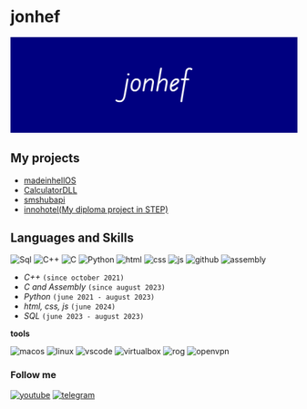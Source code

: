 # jonhef

![jonhef](https://github.com/jonhef/Jonhef/blob/main/%D0%9D%D0%BE%D0%B2%D1%8B%D0%B9%20%D0%BF%D1%80%D0%BE%D0%B5%D0%BA%D1%82(3).png?raw=true)


## My projects
- [madeinhellOS](https://github.com/jonhef/madeinhellOS)
- [CalculatorDLL](https://github.com/jonhef/CalculatorDLL)
- [smshubapi](https://github.com/jonhef/smshubapi)
- [innohotel(My diploma project in STEP)](https://github.com/jonhef/innohotel)

## Languages and Skills
![Sql](https://img.shields.io/badge/Sql-000080?style=for-the-badge&logo=postgresql&logoColor=white)
![C++](https://img.shields.io/badge/C++-000080?style=for-the-badge&logo=c%2B%2B&logoColor=white)
![C](https://img.shields.io/badge/C-000080?style=for-the-badge&logo=c&logoColor=white)
![Python](https://img.shields.io/badge/Python-000080?style=for-the-badge&logo=python&logoColor=white)
![html](https://img.shields.io/badge/html-000080?style=for-the-badge&logo=html5&logoColor=white)
![css](https://img.shields.io/badge/css-000080?style=for-the-badge&logo=css3&logoColor=white)
![js](https://img.shields.io/badge/js-000080?style=for-the-badge&logo=javascript&logoColor=white)
![github](https://img.shields.io/badge/github-000080?style=for-the-badge&logo=github&logoColor=white)
![assembly](https://img.shields.io/badge/assembly-000080?style=for-the-badge)
- *C++* `(since october 2021)`
- *C and Assembly* `(since august 2023)`
- *Python* `(june 2021 - august 2023)`
- *html, css, js* `(june 2024)`
- *SQL* `(june 2023 - august 2023)`

**tools**

![macos](https://img.shields.io/badge/macos-000080?style=for-the-badge&logo=macos&logoColor=white)
![linux](https://img.shields.io/badge/kali-000080?style=for-the-badge&logo=linux&logoColor=white)
![vscode](https://img.shields.io/badge/visual%20studio%20code-000080?style=for-the-badge&logo=visual-studio-code&logoColor=white)
![virtualbox](https://img.shields.io/badge/virtualbox-000080?style=for-the-badge&logo=virtualbox&logoColor=white)
![rog](https://img.shields.io/badge/rog-000080?style=for-the-badge&logo=republic-of-gamers&logoColor=white)
![openvpn](https://img.shields.io/badge/openvpn-000080?style=for-the-badge&logo=openvpn&logoColor=white)


### Follow me
[![youtube](https://img.shields.io/badge/youtube-000080?style=for-the-badge&logo=youtube&logoColor=white)](https://www.youtube.com/@jonhef)
[![telegram](https://img.shields.io/badge/telegram-000080?style=for-the-badge&logo=telegram&logoColor=white)](https://t.me/fx8320)